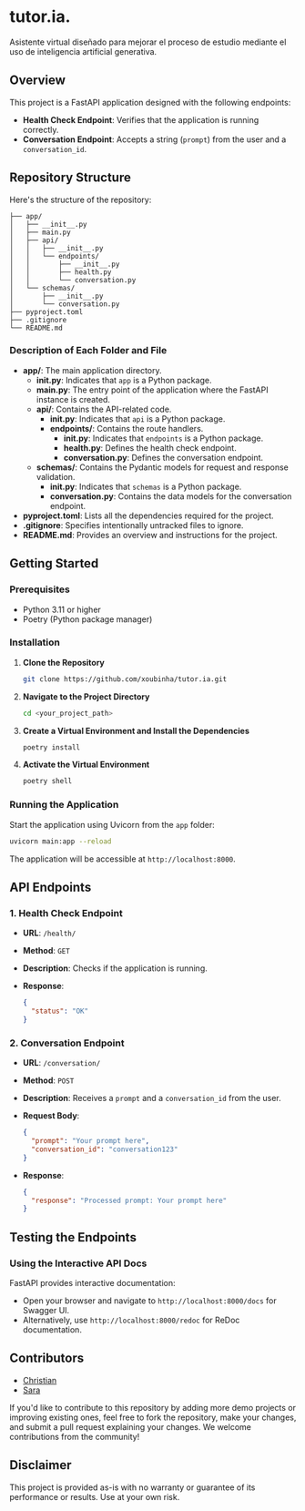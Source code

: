 # tutor.ia.
Asistente virtual diseñado para mejorar el proceso de estudio mediante el uso de inteligencia artificial generativa.

## Overview

This project is a FastAPI application designed with the following endpoints:

- **Health Check Endpoint**: Verifies that the application is running correctly.
- **Conversation Endpoint**: Accepts a string (`prompt`) from the user and a `conversation_id`.

## Repository Structure

Here's the structure of the repository:

```
├── app/
│   ├── __init__.py
│   ├── main.py
│   ├── api/
│   │   ├── __init__.py
│   │   └── endpoints/
│   │       ├── __init__.py
│   │       ├── health.py
│   │       └── conversation.py
│   └── schemas/
│       ├── __init__.py
│       └── conversation.py
├── pyproject.toml
├── .gitignore
└── README.md
```

### Description of Each Folder and File

- **app/**: The main application directory.
  - **__init__.py**: Indicates that `app` is a Python package.
  - **main.py**: The entry point of the application where the FastAPI instance is created.
  - **api/**: Contains the API-related code.
    - **__init__.py**: Indicates that `api` is a Python package.
    - **endpoints/**: Contains the route handlers.
      - **__init__.py**: Indicates that `endpoints` is a Python package.
      - **health.py**: Defines the health check endpoint.
      - **conversation.py**: Defines the conversation endpoint.
  - **schemas/**: Contains the Pydantic models for request and response validation.
    - **__init__.py**: Indicates that `schemas` is a Python package.
    - **conversation.py**: Contains the data models for the conversation endpoint.
- **pyproject.toml**: Lists all the dependencies required for the project.
- **.gitignore**: Specifies intentionally untracked files to ignore.
- **README.md**: Provides an overview and instructions for the project.

## Getting Started

### Prerequisites

- Python 3.11 or higher
- Poetry (Python package manager)

### Installation

1. **Clone the Repository**

   ```bash
   git clone https://github.com/xoubinha/tutor.ia.git
   ```

2. **Navigate to the Project Directory**

   ```bash
   cd <your_project_path>
   ```

3. **Create a Virtual Environment and Install the Dependencies**

   ```bash
   poetry install
   ```

4. **Activate the Virtual Environment**

     ```bash
     poetry shell
     ```

### Running the Application

Start the application using Uvicorn from the `app` folder:

```bash
uvicorn main:app --reload
```

The application will be accessible at `http://localhost:8000`.

## API Endpoints

### 1. Health Check Endpoint

- **URL**: `/health/`
- **Method**: `GET`
- **Description**: Checks if the application is running.
- **Response**:

  ```json
  {
    "status": "OK"
  }
  ```

### 2. Conversation Endpoint

- **URL**: `/conversation/`
- **Method**: `POST`
- **Description**: Receives a `prompt` and a `conversation_id` from the user.
- **Request Body**:

  ```json
  {
    "prompt": "Your prompt here",
    "conversation_id": "conversation123"
  }
  ```

- **Response**:

  ```json
  {
    "response": "Processed prompt: Your prompt here"
  }
  ```


## Testing the Endpoints

### Using the Interactive API Docs

FastAPI provides interactive documentation:

- Open your browser and navigate to `http://localhost:8000/docs` for Swagger UI.
- Alternatively, use `http://localhost:8000/redoc` for ReDoc documentation.

## Contributors
- [Christian](https://twitter.com/ccarballolozano)
- [Sara](https://twitter.com/sara_sanluis)

If you'd like to contribute to this repository by adding more demo projects or improving existing ones, feel free to fork the repository, make your changes, and submit a pull request explaining your changes. We welcome contributions from the community!

## Disclaimer
This project is provided as-is with no warranty or guarantee of its performance or results. Use at your own risk.